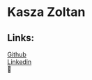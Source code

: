 # **Kasza Zoltan**

## **Links:**<br>
[Github](http://github.com/Zoznyak)<br>
[Linkedin](www.linkedin.com/in/zoltán-kasza-9600415b)<br>
:robot:
